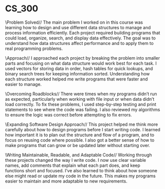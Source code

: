 # CS_300

\\Problem Solved//
The main problem I worked on in this course was learning how to design and use different data structures to manage and process information efficiently. Each project required building programs that could load, organize, search, and display data effectively. The goal was to understand how data structures affect performance and to apply them to real programming problems.

\\Approach//
I approached each project by breaking the problem into smaller parts and focusing on what data structure would work best for each task. I used vectors for storing data in order, hash tables for quick lookups, and binary search trees for keeping information sorted. Understanding how each structure worked helped me write programs that were faster and easier to manage.

\\Overcoming Roadblocks//
There were times when my programs didn’t run as expected, particularly when working with file input or when data didn’t load correctly. To fix these problems, I used step-by-step testing and print statements to see where the code was failing. I also reviewed my algorithms to ensure the logic was correct before attempting to fix errors.

\\Expanding Software Design Approach//
This project helped me think more carefully about how to design programs before I start writing code. I learned how important it is to plan out the structure and flow of a program, and to focus on reusing code where possible. I also got a better sense of how to make programs that can grow or be updated later without starting over.

\\Writing Maintainable, Readable, and Adaptable Code//
Working through these projects changed the way I write code. I now use clear variable names, add comments that explain what each part does, and keep functions short and focused. I’ve also learned to think about how someone else might read or update my code in the future. This makes my programs easier to maintain and more adaptable to new requirements.
